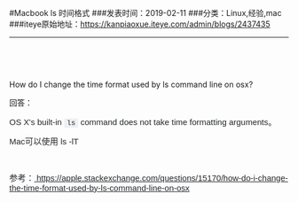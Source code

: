 #Macbook ls 时间格式
###发表时间：2019-02-11
###分类：Linux,经验,mac
###iteye原始地址：<a href="https://kanpiaoxue.iteye.com/admin/blogs/2437435" target="_blank">https://kanpiaoxue.iteye.com/admin/blogs/2437435</a>

---

<div class="iteye-blog-content-contain" style="font-size: 14px;"> 
 <p>&nbsp;</p> 
 <p>&nbsp;</p> 
 <p>How do I change the time format used by ls command line on osx?</p> 
 <p>回答：</p> 
 <p><span style="color: #242729; font-family: Arial, 'Helvetica Neue', Helvetica, sans-serif; font-size: 15px;">OS X's built-in&nbsp;</span><code style="margin: 0px; padding: 1px 5px; border: 0px; line-height: inherit; font-family: Consolas, Menlo, Monaco, 'Lucida Console', 'Liberation Mono', 'DejaVu Sans Mono', 'Bitstream Vera Sans Mono', 'Courier New', monospace, sans-serif; font-size: 13px; vertical-align: baseline; background-color: #eff0f1; white-space: pre-wrap; color: #242729;">ls</code><span style="color: #242729; font-family: Arial, 'Helvetica Neue', Helvetica, sans-serif; font-size: 15px;">&nbsp;command does not take time formatting arguments。</span></p> 
 <p><span style="color: #242729; font-family: Arial, 'Helvetica Neue', Helvetica, sans-serif; font-size: 15px;">Mac可以使用 ls -lT</span></p> 
 <p>&nbsp;</p> 
 <p><span style="color: #242729; font-family: Arial, 'Helvetica Neue', Helvetica, sans-serif; font-size: 15px;">参考：<a href="https://apple.stackexchange.com/questions/15170/how-do-i-change-the-time-format-used-by-ls-command-line-on-osx">&nbsp;</a></span><a href="https://apple.stackexchange.com/questions/15170/how-do-i-change-the-time-format-used-by-ls-command-line-on-osx"><span style="color: #242729; font-family: Arial, 'Helvetica Neue', Helvetica, sans-serif;"><span style="font-size: 15px;">https://apple.stackexchange.com/questions/15170/how-do-i-change-the-time-format-used-by-ls-command-line-on-osx</span></span></a></p> 
</div>